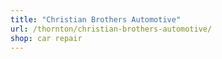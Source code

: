 ```yaml
---
title: "Christian Brothers Automotive"
url: /thornton/christian-brothers-automotive/
shop: car repair
---
```

